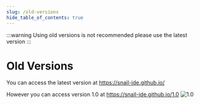 ```yaml
---
slug: /old-versions
hide_table_of_contents: true
---
```

:::warning
Using old versions is not recommended please use the latest version 
:::

# Old Versions

You can access the latest version at https://snail-ide.github.io/

However you can access version 1.0 at https://snail-ide.github.io/1.0
![1.0](https://u.cubeupload.com/Mr_rudy/398Capture.png)  